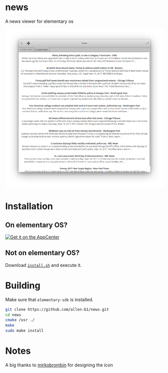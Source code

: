# news
A news viewer for elementary os

![Screenshot](screenshot.png)

# Installation
## On elementary OS?

<a href="https://appcenter.elementary.io/com.github.allen-b1.news"><img src="https://appcenter.elementary.io/badge.svg" alt="Get it on the AppCenter"></a>

## Not on elementary OS?
Download [`install.sh`](https://raw.githubusercontent.com/Allen-B1/news/master/install.sh) and execute it.

# Building
Make sure that `elementary-sdk` is installed.

```bash
git clone https://github.com/allen-b1/news.git
cd news
cmake /usr ./
make
sudo make install
```

# Notes
A big thanks to [mirkobrombin](https://github.com/mirkobrombin) for designing the icon

